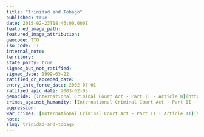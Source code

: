 ```yaml
---
title: "Trinidad and Tobago"
published: true
date: 2015-02-23T18:46:00.000Z
featured_image_path:
featured_image_attribution:
geocode: TTO
iso_code: TT
internal_note:
territory:
state_party: true
signed_but_not_ratified:
signed_date: 1999-03-22
ratified_or_acceded_date:
entry_into_force_date: 2002-07-01
ratified_apic_date: 2003-02-05
genocide: [International Criminal Court Act - Part II - Article 8](https://iccdb.hrlc.net/data/doc/167/keyword/46/)
crimes_against_humanity: [International Criminal Court Act - Part II - Article 10](https://iccdb.hrlc.net/data/doc/167/keyword/13/)
aggression:
war_crimes: [International Criminal Court Act - Part II - Article 11](https://iccdb.hrlc.net/data/doc/167/keyword/145/)
note:
slug: trinidad-and-tobago
---
```

